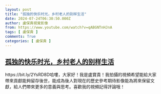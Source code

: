 ```yaml
---
layout: post
title: "孤独的快乐时光，乡村老人的别样生活"
date: 2024-07-24T06:30:50.000Z
author: 盧保貴視覺影像
from: https://www.youtube.com/watch?v=qABGNTnHJnA
tags: [ 盧保貴 ]
comments: True
categories: [ 盧保貴 ]
---
```

<!--1721802650000-->
[孤独的快乐时光，乡村老人的别样生活](https://www.youtube.com/watch?v=qABGNTnHJnA)
------

<div>
https://bit.ly/2YsRD8D哈嘍，大家好！我是盧寶貴！我拍攝的視頻希望能給大家帶來貢獻能夠留存後世，能成為後人對現在的歷史參考期待影像能為將來保留文獻，給人們帶來更多的意義與思考。喜歡我的視頻記得評論哦！
</div>
